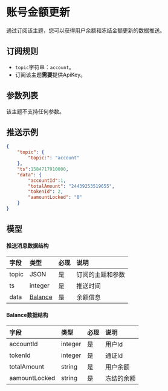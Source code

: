 # 账号金额更新


通过订阅该主题，您可以获得用户余额和冻结金额更新的数据推送。

## 订阅规则

- `topic`字符串：`account`。
- 订阅该主题**需要**提供ApiKey。



## 参数列表

该主题不支持任何参数。


## 推送示例

```json
{
    "topic": {
        "topic:": "account"
    },
	"ts":1584717910000,
	"data": {
	    "accountId":1,
	    "totalAmount": "24439253519655",
	    "tokenId": 2,
	    "aamountLocked": "0"
	}
}
```

## 模型

#### 推送消息数据结构

| 字段  |        类型         | 必现 |       说明       |     
| :--- | :----------------- | :------ | :-------------- | 
| topic |       JSON        |    是    | 订阅的主题和参数 |  
|  ts   |       integer       |    是    |     推送时间     | 
| data  | [Balance](#balance) |    是    |     余额信息     |     

#### <span id= "balance">Balance数据结构</span> 

|     字段     |  类型   | 必现 |    说明    |     
| :---------- | :----- | :------ | :-------- | 
|  accountId   | integer |    是    |   用户Id   |     
|   tokenId    | integer |    是    |   通证Id   |     
| totalAmount  | string  |    是    |  用户余额  | 
| aamountLocked | string  |    是    | 冻结的余额 |    

